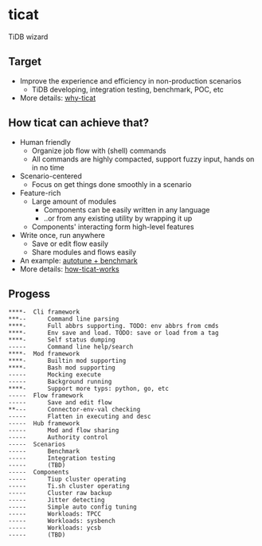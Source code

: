 # ticat
TiDB wizard

## Target
* Improve the experience and efficiency in non-production scenarios
    * TiDB developing, integration testing, benchmark, POC, etc
* More details: [why-ticat](./doc/why-ticat.md)

## How ticat can achieve that?
* Human friendly
    * Organize job flow with (shell) commands
    * All commands are highly compacted, support fuzzy input, hands on in no time
* Scenario-centered
    * Focus on get things done smoothly in a scenario
* Feature-rich
    * Large amount of modules
        * Components can be easily written in any language
        * ..or from any existing utility by wrapping it up
    * Components' interacting form high-level features
* Write once, run anywhere
    * Save or edit flow easily
    * Share modules and flows easily
* An example: [autotune + benchmark](./doc/usage-draft/benchmark.md)
* More details: [how-ticat-works](./doc/how-ticat-works.md)

## Progess
```
****-  Cli framework
***--      Command line parsing
****-      Full abbrs supporting. TODO: env abbrs from cmds
****-      Env save and load. TODO: save or load from a tag
****-      Self status dumping
-----      Command line help/search
****-  Mod framework
****-      Builtin mod supporting
****-      Bash mod supporting
-----      Mocking execute
-----      Background running
****-      Support more typs: python, go, etc
-----  Flow framework
-----      Save and edit flow
**---      Connector-env-val checking
-----      Flatten in executing and desc
-----  Hub framework
-----      Mod and flow sharing
-----      Authority control
-----  Scenarios
-----      Benchmark
-----      Integration testing
-----      (TBD)
-----  Components
-----      Tiup cluster operating
-----      Ti.sh cluster operating
-----      Cluster raw backup
-----      Jitter detecting
-----      Simple auto config tuning
-----      Workloads: TPCC
-----      Workloads: sysbench
-----      Workloads: ycsb
-----      (TBD)
```
